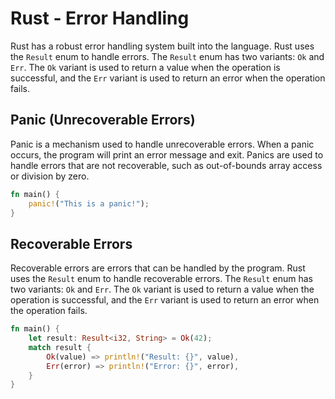 # Rust - Error Handling

Rust has a robust error handling system built into the language.
Rust uses the `Result` enum to handle errors.
The `Result` enum has two variants: `Ok` and `Err`.
The `Ok` variant is used to return a value when the operation is successful,
and the `Err` variant is used to return an error when the operation fails.

## Panic (Unrecoverable Errors)

Panic is a mechanism used to handle unrecoverable errors. When a panic occurs, the program will print an error message
and exit. Panics are used to handle errors that are not recoverable, such as out-of-bounds array access or division by
zero.

```rust
fn main() {
    panic!("This is a panic!");
}
```

## Recoverable Errors

Recoverable errors are errors that can be handled by the program. Rust uses the `Result` enum to handle recoverable
errors. The `Result` enum has two variants: `Ok` and `Err`. The `Ok` variant is used to return a value when the
operation is successful, and the `Err` variant is used to return an error when the operation fails.

```rust
fn main() {
    let result: Result<i32, String> = Ok(42);
    match result {
        Ok(value) => println!("Result: {}", value),
        Err(error) => println!("Error: {}", error),
    }
}
```



